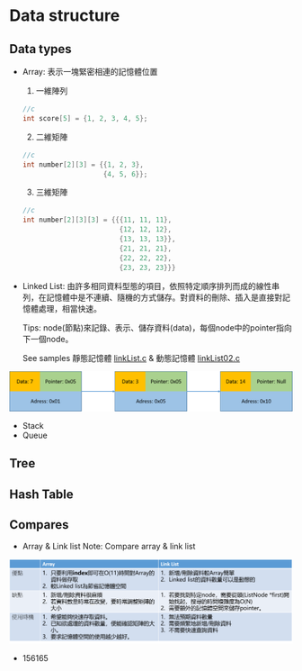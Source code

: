 # Data structure
## Data types
- Array: 表示一塊緊密相連的記憶體位置<p>
  1. 一維陣列<p>
  ```c
  //c
  int score[5] = {1, 2, 3, 4, 5};
  ```
  2. 二維矩陣<p>
  ```c
  //c
  int number[2][3] = {{1, 2, 3}, 
                      {4, 5, 6}};
  ```
  3. 三維矩陣<p>
  ```c
  //c
  int number[2][3][3] = {{{11, 11, 11}, 
                          {12, 12, 12},
                          {13, 13, 13}},
                          {21, 21, 21}, 
                          {22, 22, 22},
                          {23, 23, 23}}}
  ```
- Linked List: 由許多相同資料型態的項目，依照特定順序排列而成的線性串列，在記憶體中是不連續、隨機的方式儲存。對資料的刪除、插入是直接對記憶體處理，相當快速。<p>
Tips: node(節點)來記錄、表示、儲存資料(data)，每個node中的pointer指向下一個node。<p>
See samples 靜態記憶體 [linkList.c](linkList.c) & 動態記憶體 [linkList02.c](linkList02.c)<p>
<img src="./linkedList.png" width="700px" />

- Stack
- Queue

## Tree
## Hash Table
## Compares
- Array & Link list
Note: Compare array & link list<p>
<img src="./compare01.png" width="700px" />


- 156165 